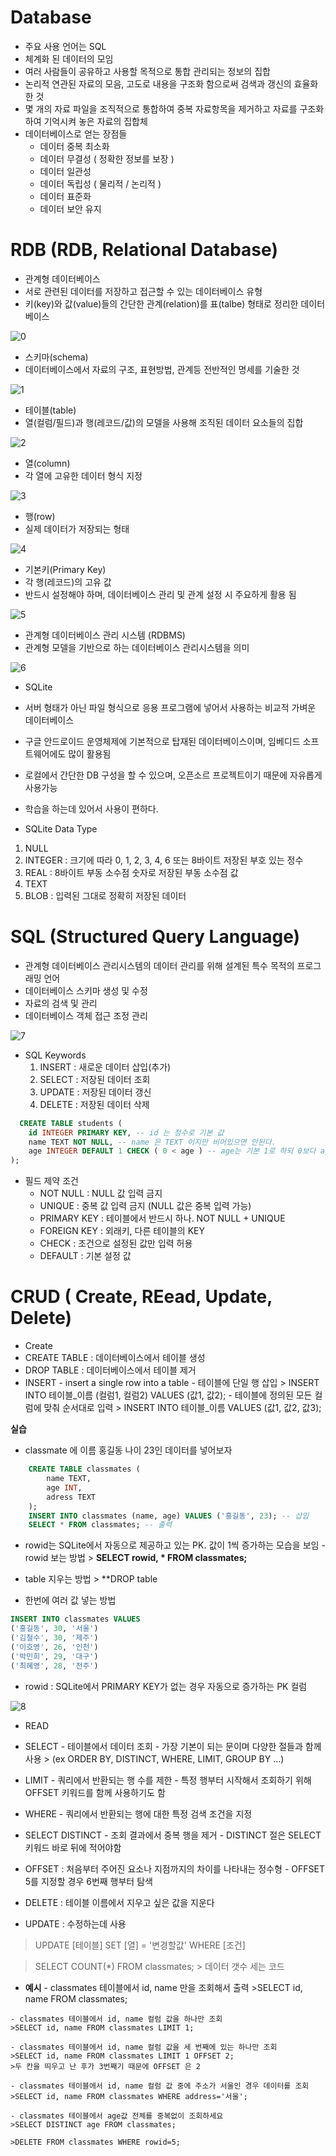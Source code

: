 # Database
  - 주요 사용 언어는 SQL
  - 체계화 된 데이터의 모임
  - 여러 사람들이 공유하고 사용할 목적으로 통합 관리되는 정보의 집합
  - 논리적 연관된 자료의 모음, 고도로 내용을 구조화 함으로써 검색과 갱신의 효율화 한 것
  - 몇 개의 자료 파일을 조직적으로 통합하여 중복 자료항목을 제거하고 자료를 구조화 하여 기억시켜 놓은 자료의 집합체
  - 데이터베이스로 얻는 장점들
    - 데이터 중복 최소화
    - 데이터 무결성 ( 정확한 정보를 보장 )
    - 데이터 일관성
    - 데이터 독립성 ( 물리적 / 논리적 )
    - 데이터 표준화
    - 데이터 보안 유지

# RDB (RDB, Relational Database)
  - 관계형 데이터베이스
  - 서로 관련된 데이터를 저장하고 접근할 수 있는 데이터베이스 유형
  - 키(key)와 값(value)들의 간단한 관계(relation)를 표(talbe) 형태로 정리한 데이터베이스
   
   ![0](images/0.PNG)

  - 스키마(schema)
   - 데이터베이스에서 자료의 구조, 표현방법, 관계등 전반적인 명세를 기술한 것

   ![1](images/1.PNG)

  - 테이블(table)
   - 열(컬럼/필드)과 행(레코드/값)의 모델을 사용해 조직된 데이터 요소들의 집합

   ![2](images/2.PNG)

  - 열(column)
   - 각 열에 고유한 데이터 형식 지정

   ![3](images/3.PNG)
  
  - 행(row)
   - 실제 데이터가 저장되는 형태

   ![4](images/4.PNG)

  - 기본키(Primary Key)
   - 각 행(레코드)의 고유 값
   - 반드시 설정해야 하며, 데이터베이스 관리 및 관계 설정 시 주요하게 활용 됨

   ![5](images/5.PNG)

  - 관계형 데이터베이스 관리 시스템 (RDBMS)
   - 관계형 모델을 기반으로 하는 데이터베이스 관리시스템을 의미

   ![6](images/6.PNG)

  - SQLite
   - 서버 형태가 아닌 파일 형식으로 응용 프로그램에 넣어서 사용하는 비교적 가벼운 데이터베이스
   - 구글 안드로이드 운영체제에 기본적으로 탑재된 데이터베이스이며, 임베디드 소프트웨어에도 많이 활용됨
   - 로컬에서 간단한 DB 구성을 할 수 있으며, 오픈소르 프로젝트이기 때문에 자유롭게 사용가능
   - 학습을 하는데 있어서 사용이 편하다.

  - SQLite Data Type
   1. NULL
   2. INTEGER : 크기에 따라 0, 1, 2, 3, 4, 6 또는 8바이트 저장된 부호 있는 정수
   3. REAL : 8바이트 부동 소수점 숫자로 저장된 부동 소수점 값
   4. TEXT
   5. BLOB : 입력된 그대로 정확히 저장된 데이터

# SQL (Structured Query Language)
  - 관계형 데이터베이스 관리시스템의 데이터 관리를 위해 설계된 특수 목적의 프로그래밍 언어
  - 데이터베이스 스키마 생성 및 수정
  - 자료의 검색 및 관리
  - 데이터베이스 객체 접근 조정 관리

  ![7](images/7.PNG)

  - SQL Keywords
    1. INSERT : 새로운 데이터 삽입(추가)
    2. SELECT : 저장된 데이터 조회
    3. UPDATE : 저장된 데이터 갱신
    4. DELETE : 저장된 데이터 삭제

```SQL
  CREATE TABLE students (
    id INTEGER PRIMARY KEY, -- id 는 정수로 기본 값
    name TEXT NOT NULL, -- name 은 TEXT 이지만 비어있으면 안된다.
    age INTEGER DEFAULT 1 CHECK ( 0 < age ) -- age는 기본 1로 하되 0보다 age가 큰것을 확인해라
);
```
  - 필드 제약 조건
    - NOT NULL : NULL 값 입력 금지
    - UNIQUE : 중복 값 입력 금지 (NULL 값은 중복 입력 가능)
    - PRIMARY KEY : 테이블에서 반드시 하나. NOT NULL + UNIQUE
    - FOREIGN KEY : 외래키, 다른 테이블의 KEY
    - CHECK : 조건으로 설정된 값만 입력 허용
    - DEFAULT : 기본 설정 값

# CRUD ( Create, REead, Update, Delete)
  - Create
   - CREATE TABLE : 데이터베이스에서 테이블 생성
   - DROP TABLE : 데이터베이스에서 테이블 제거
   - INSERT
    - insert a single row into a table
    - 테이블에 단일 행 삽입
    > INSERT INTO 테이블_이름 (컬럼1, 컬럼2) VALUES (값1, 값2);
    - 테이블에 정의된 모든 컬럼에 맞춰 순서대로 입력
    > INSERT INTO 테이블_이름 VALUES (값1, 값2, 값3);

  **실습**
  - classmate 에 이름 홍길동 나이 23인 데이터를 넣어보자

```SQL
    CREATE TABLE classmates (
        name TEXT,
        age INT,
        adress TEXT
    );
    INSERT INTO classmates (name, age) VALUES ('홍길동', 23); -- 삽입
    SELECT * FROM classmates; -- 출력
```
   - rowid는 SQLite에서 자동으로 제공하고 있는 PK. 값이 1씩 증가하는 모습을 보임
    - rowid 보는 방법 > **SELECT rowid, * FROM classmates;**

   - table 지우는 방법 > **DROP table
   - 한번에 여러 값 넣는 방법
```SQL
INSERT INTO classmates VALUES
('홍길동', 30, '서울')
('김철수', 30, '제주')
('이호영', 26, '인천')
('박민희', 29, '대구')
('최혜영', 28, '전주')
```
  - rowid : SQLite에서 PRIMARY KEY가 없는 경우 자동으로 증가하는 PK 컬럼

   ![8](images/8.PNG)

  - READ
   - SELECT
    - 테이블에서 데이터 조회
    - 가장 기본이 되는 문이며 다양한 절들과 함께 사용
    > (ex ORDER BY, DISTINCT, WHERE, LIMIT, GROUP BY ...)
   
   - LIMIT
    - 쿼리에서 반환되는 행 수를 제한
    - 특정 행부터 시작해서 조회하기 위해 OFFSET 키워드를 함께 사용하기도 함

   - WHERE
    - 쿼리에서 반환되는 행에 대한 특정 검색 조건을 지정

   - SELECT DISTINCT
    - 조회 결과에서 중복 행을 제거
    - DISTINCT 절은 SELECT 키워드 바로 뒤에 적어야함
    
   - OFFSET : 처음부터 주어진 요소나 지점까지의 차이를 나타내는 정수형
    - OFFSET 5를 지정할 경우 6번째 행부터 탐색
   
   - DELETE : 테이블 이름에서 지우고 싶은 값을 지운다

   - UPDATE : 수정하는데 사용

   > UPDATE [테이블] SET [열] = '변경할값' WHERE [조건]

   > SELECT COUNT(*) FROM classmates; > 데이터 갯수 세는 코드
  
  
   - **예시**
    - classmates 테이블에서 id, name 만을 조회해서 출력
    >SELECT id, name FROM classmates;

    - classmates 테이블에서 id, name 컬럼 값을 하나만 조회
    >SELECT id, name FROM classmates LIMIT 1;

    - classmates 테이블에서 id, name 컬럼 값을 세 번째에 있는 하나만 조회
    >SELECT id, name FROM classmates LIMIT 1 OFFSET 2;
    >두 칸을 띄우고 난 후가 3번째기 때문에 OFFSET 은 2

    - classmates 테이블에서 id, name 컬럼 값 중에 주소가 서울인 경우 데이터를 조회
    >SELECT id, name FROM classmates WHERE address='서울';

    - classmates 테이블에서 age값 전체를 중복없이 조회하세요
    >SELECT DISTINCT age FROM classmates;

    >DELETE FROM classmates WHERE rowid=5;